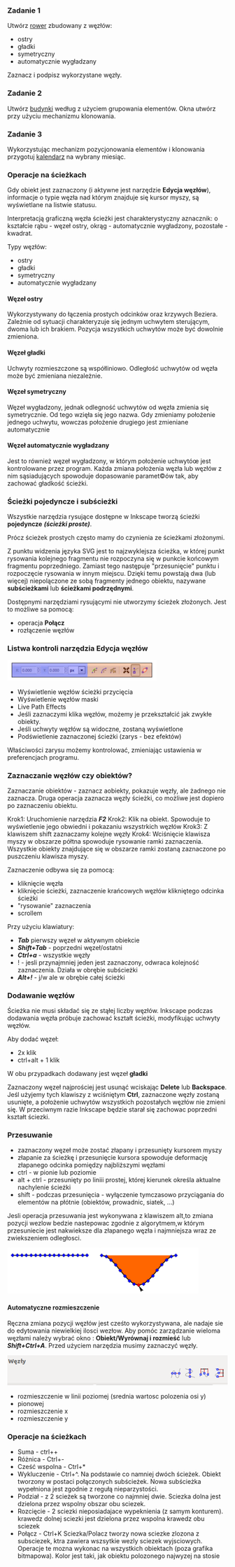 
### Zadanie 1


Utwórz <a href="http://vector.org.pl/inkscape/t5/rower.png">rower</a> zbudowany z węzłów:
- ostry
- gładki
- symetryczny
- automatycznie wygładzany


Zaznacz i podpisz wykorzystane węzły. 

### Zadanie 2

Utwórz <a href="http://vector.org.pl/inkscape/t5/klon.png">budynki</a> według z użyciem grupowania elementów.
Okna utwórz przy użyciu mechanizmu klonowania.



### Zadanie 3

Wykorzystując mechanizm pozycjonowania elementów i klonowania przygotuj <a href="http://vector.org.pl/inkscape/t5/kalendarz.jpg">kalendarz</a> na wybrany miesiąc.



### Operacje na ścieżkach 


Gdy obiekt jest zaznaczony (i aktywne jest narzędzie __Edycja węzłów__), informacje o typie węzła nad którym znajduje się kursor myszy, są wyświetlane na listwie statusu.

Interpretacją graficzną węzła ścieżki jest charakterystyczny aznacznik: o kształcie rąbu - węzeł ostry, okrąg - automatycznie wygładzony, pozostałe - kwadrat. 


Typy węzłów:
 - ostry
 - gładki
 - symetryczny
 - automatycznie wygładzany


#### Węzeł ostry

Wykorzystywany do łączenia prostych odcinków oraz krzywych Beziera. 
Zależnie od sytuacji charakteryzuje się jednym uchwytem sterującym, dwoma lub ich brakiem. 
Pozycja wszystkich uchwytów może być dowolnie zmieniona. 


#### Węzeł gładki

Uchwyty rozmieszczone są współliniowo. 
Odległość uchwytów od węzła może być zmieniana niezależnie.


#### Węzeł symetryczny

Węzeł wygładzony, jednak odlegność uchwytów od węzła zmienia się symetrycznie. 
Od tego wzięła się jego nazwa. Gdy zmieniamy położenie jednego uchwytu, wowczas położenie drugiego jest zmieniane automatycznie

#### Węzeł automatycznie wygładzany

Jest to również węzeł wygładzony, w którym położenie uchwytóœ jest kontrolowane przez program. Każda zmiana położenia węzła lub węzłów z nim sąsiadujących spowoduje dopasowanie paramet©ów tak, aby zachować gładkość ścieżki. 


### Ścieżki pojedyncze i subścieżki

Wszystkie narzędzia rysujące dostępne w Inkscape tworzą ścieżki __pojedyncze__ ___(ścieżki proste)___.

Prócz ścieżek prostych często mamy do czynienia ze ścieżkami złożonymi. 

Z punktu widzenia języka SVG jest to najzwyklejsza ścieżka, w której punkt rysowania kolejnego fragmentu nie rozpoczyna się w punkcie końcowym fragmentu poprzedniego. Zamiast tego następuje "przesunięcie" punktu i rozpoczęcie rysowania w innym miejscu. Dzięki temu powstają dwa (lub więcej) niepolączone ze sobą fragmenty jednego obiektu, nazywane __subścieżkami__ lub __ścieżkami podrzędnymi__. 


Dostępnymi narzędziami rysującymi nie utworzymy ścieżek złożonych. Jest to możliwe sa pomocą:
 - operacja __Połącz__
 - rozłączenie węzłów





### Listwa kontroli narzędzia __Edycja węzłów__

<img src="t5/listwa1.png">

 - Wyświetlenie węzłów ścieżki przycięcia
 - Wyświetlenie węzłów maski
 - Live Path Effects
 - Jeśli zaznaczymi klika węzłów, możemy je przekształcić jak zwykłe obiekty.
 - Jeśli uchwyty węzłów są widoczne, zostaną wyświetlone
 - Podświetlenie zaznaczonej ścieżki (zarys - bez efektów)


Właściwości zarysu możemy kontrolować, zmieniając ustawienia w preferencjach programu. 



### Zaznaczanie węzłów czy obiektów?

Zaznaczanie obiektów - zaznacz aobiekty, pokazuje węzły, ale żadnego nie zaznacza.
Druga operacja zaznacza węzły ścieżki, co możliwe jest dopiero po zaznaczeniu obiektu.



Krok1: Uruchomienie narzędzia ___F2___
Krok2: Klik na obiekt. Spowoduje to wyświetlenie jego obwiedni i pokazaniu wszystrkich węzłów
Krok3: Z klawiszem shift zaznaczamy kolejne węzły
Krok4: Wciśnięcie klawisza myszy w obszarze półtna spowoduje rysowanie ramki zaznaczenia. Wszystkie obiekty znajdujące się w obszarze ramki zostaną zaznaczone po puszczeniu klawisza myszy. 



Zaznaczenie odbywa się za pomocą:

- kliknięcie węzła
- kliknięcie ścieżki, zaznaczenie krańcowych węzłów klikniętego odcinka ścieżki
- "rysowanie" zaznaczenia
- scrollem



Przy użyciu klawiatury:
 - ___Tab___ pierwszy węzeł w aktywnym obiekcie
 - ___Shift+Tab___ -  poprzedni węzeł/ostatni
 - ___Ctrl+a___ - wszystkie węzły
 - ! - jesli przynajmniej jeden jest zaznaczony, odwraca kolejność zaznaczenia. Działa w obrębie subścieżki
 - ___Alt+!___ - j/w ale w obrębie całej ścieżki


### Dodawanie węzłów

Ścieżka nie musi składać się ze stąłej liczby węzłów. Inkscape podczas dodawania węzła próbuje zachować kształt ścieżki, modyfikując uchwyty węzłów. 

Aby dodać węzeł:
 - 2x klik
 - ctrl+alt + 1 klik

W obu przypadkach dodawany jest węzeł __gładki__


Zaznaczony węzeł najprościej jest usunąć wciskając __Delete__ lub __Backspace__. Jeśl użyjemy tych klawiszy z wciśniętym __Ctrl__, zaznaczone węzły zostaną usunięte, a położenie uchwytów wszystkich pozostałych węzłów nie zmieni się. W przeciwnym razie Inkscape będzie starał się zachowac poprzedni kształt ściezki. 




### Przesuwanie 

- zaznaczony węzeł może zostać złapany i przesunięty kursorem myszy
- złapanie za ścieżkę i przesunięcie kursora spowoduje deformację złapanego odcinka pomiędzy najbliższymi węzłami
- ctrl - w pionie lub poziomie
- alt + ctrl - przesunięty po liniii prostej, której kierunek określa aktualne nachylenie ścieżki
- shift - podczas przesunięcia - wyłączenie tymczasowo przyciągania do elementów na płótnie (obiektów, prowadnic, siatek, ...)

Jesli operacja przesuwania jest wykonywana z klawiszem alt,to zmiana pozycji wezlow bedzie nastepowac zgodnie z algorytmem,w którym przesuniecie jest nakwieksze dla złapanego węzła i najmniejsza wraz ze zwiekszeniem odległosci.

<img src="t5/przesuniecie.png">

#### Automatyczne rozmieszczenie 

Ręczna zmiana pozycji węzłów jest cześto wykorzystywana, ale nadaje sie do edytowania niewielkiej ilosci wezłow. Aby pomóc zarządzanie wieloma węzłami należy wybrać okno : __Obiekt/Wyrównaj i rozmieść__ lub ___Shift+Ctrl+A___. Przed użyciem narzędzia musimy zaznaczyć węzły.

<img src="t5/wyrownanie.png">


- rozmieszczenie w linii poziomej (srednia wartosc polozenia osi y)
- pionowej
- rozmieszczenie x
- rozmieszczenie y




### Operacje na ścieżkach

- Suma - ctrl++
- Różnica - Ctrl+-
- Cześć wspolna - Ctrl+*
- Wykluczenie - Ctrl+^. Na podstawie co namniej dwóch ścieżek. Obiekt tworzony w postaci połączonych subścieżek. Nowa subścieżka wypełniona jest zgodnie z regułą nieparzystości.
- Podział - z 2 scieżek są tworzone co najmniej dwie. Sciezka dolna jest dzielona przez wspolny obszar obu sciezek.
- Rozcięcie - 2 sciezki nieposiadajace wypeknienia (z samym konturem). krawedz dolnej sciezki jest dzielona przez wspolna krawedz obu sciezek
- Połącz - Ctrl+K Sciezka/Polacz tworzy nowa sciezke zlozona z subsciezek, ktra zawiera wszsytkie wezly sciezek wyjsciowych. Operacje te mozna wykonac na wszystkich obiektach (poza grafika bitmapowa). Kolor jest taki, jak obiektu polozonego najwyzej na stosie


